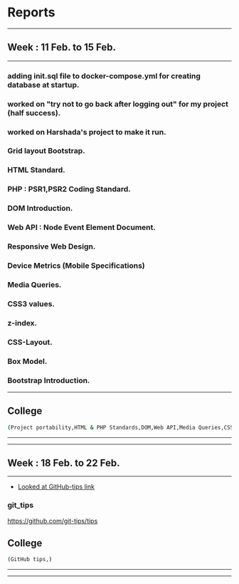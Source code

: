 # Reports

--------------------------------------------------------------------------------

## Week : 11 Feb. to 15 Feb.
________________________________________________________________________________

### adding init.sql file to docker-compose.yml for creating database at startup.
### worked on "try not to go back after logging out" for my project (half success).
### worked on Harshada's project to make it run.
### Grid layout Bootstrap.
### HTML Standard.
### PHP : PSR1,PSR2 Coding Standard.
### DOM Introduction.
### Web API : Node Event Element Document.
### Responsive Web Design.
### Device Metrics (Mobile Specifications)
### Media Queries.
### CSS3 values.
### z-index.
### CSS-Layout.
### Box Model.
### Bootstrap Introduction.

________________________________________________________________________________

## College 
```sh
(Project portability,HTML & PHP Standards,DOM,Web API,Media Queries,CSS layout)
```
--------------------------------------------------------------------------------
--------------------------------------------------------------------------------


## Week : 18 Feb. to 22 Feb.

--------------------------------------------------------------------------------

* [Looked at GitHub-tips link](#git_tips)



### git_tips
https://github.com/git-tips/tips

## College 
```sh
(GitHub tips,)
```

--------------------------------------------------------------------------------
--------------------------------------------------------------------------------

